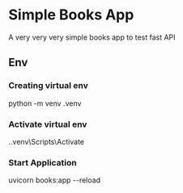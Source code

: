 
# Simple Books App

A very very very simple books app to test fast API

## Env

### Creating virtual env

python -m venv .venv 

### Activate virtual env

.\.venv\Scripts\Activate

### Start Application 

uvicorn books:app --reload

